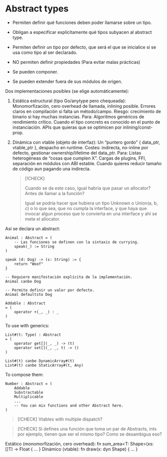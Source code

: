 # Abstract types

- Permiten definir qué funciones deben poder llamarse sobre un tipo.

- Obligan a especificar explícitamente qué tipos subyacen al abstract type.

- Permiten definir un tipo por defecto, que será el que se inicialice si se usa
  como tipo al ser declarado.

- NO permiten definir propiedades (Para evitar malas prácticas)

- Se pueden componer.

- Se pueden extender fuera de sus módulos de origen.


Dos implementaciones posibles (se elige automáticamente):

1. Estática estructural (tipo Go/anytype pero chequeada):
	Monomorfización, cero overhead de llamada, inlining posible.
	Errores claros en compilación si falta un método/campo.
	Riesgo:
		crecimiento de binario si hay muchas instancias.
	Para:
		Algoritmos genéricos de rendimiento crítico.
		Cuando el tipo concreto es conocido en el punto de instanciación.
		APIs que quieras que se optimicen por inlining/const-prop.

2. Dinámica con vtable (objeto de interfaz):
	Un “puntero gordo” { data_ptr, vtable_ptr }, despacho en runtime.
	Costes:
		indirecta, no-inline por defecto, gestionar ownership/lifetime del data_ptr.
	Para:
		Listas heterogéneas de “cosas que cumplen X”.
		Cargas de plugins, FFI, separación en módulos con ABI estable.
		Cuando quieres reducir tamaño de código aun pagando una indirecta.
	
	> [!CHECK]
	>
	> Cuando se da este caso, igual habría que pasar un allocator? Antes de
	> llamar a la función?
	>
	> Igual se podría hacer que hubiera un tipo Unknown o Union(a, b, c) o
	> lo que sea, que no cumpla la interface, y que haya que invocar algun
	> proceso que lo convierta en una interface y ahí se mete el allocator.


Así se declara un abstract:

```
Animal : Abstract = (
	-- Las funciones se definen con la sintaxis de currying.
	speak(_) := String
)

speak (d: Dog) -> (s: String) := {
	return "Woof"
}

-- Requiere manifestación explícita de la implementación.
Animal canbe Dog

-- Permite definir un valor por defecto.
Animal defaultsto Dog
```

```
Addable : Abstract
= (
	operator +(_, _) : _
)
```

To use with generics:

```
List#(t: Type) : Abstract
= (
	operator get[](_, _) -> (t)
	operator set[](_, _, t) -> ()
)

List#(t) canbe DynamicArray#(t)
List#(t) canbe StaticArray#(t, Any)
```

To compose them:

```
Number : Abstract = (
	Addable
	Substractable
	Multiplicable
	...
	-- You can mix functions and other Abstract here.
)
```

> [!CHECK] Vtables with multiple dispatch?


> [!CHECK]
> Si defines una función que toma un par de Abstracts, ints por ejemplo, tienen
> que ser el mismo tipo? Como se desambigua eso?

Estático (monomorfización, cero overhead):
fn sum_area<T: Shape>(xs: []T) -> Float { … }
Dinámico (vtable):
fn draw(x: dyn Shape) { … }
